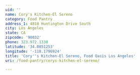 ```yaml
---
uid: ''
name: Cory's Kitchen-El Sereno
category: Food Pantry
address_1: 4810 Huntington Drive South
city: Los Angeles
state: CA
zipcode: '90032'
phone: 323.972.1330
latitude: '34.0851253'
longitude: '-118.1796924'
title: 'Cory''s Kitchen-El Sereno, Food Oasis Los Angeles'
uri: /food-pantry/corys-kitchen-el-sereno/

---
```

